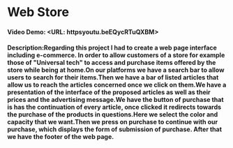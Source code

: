 # Web Store
#### Video Demo:  <URL: httpsyoutu.beEQycRTuQXBM>
#### Description:Regarding this project I had to create a web page interface including e-commerce. In order to allow customers of a store for example those of "Universal tech" to access and purchase items offered by the store while being at home.On our platforms we have a search bar to allow users to search for their items.Then we have a bar of listed articles that allow us to reach the articles concerned once we click on them.We have a presentation of the interface of the proposed articles as well as their prices and the advertising message.We have the button of purchase that is has the continuation of every article, once clicked it redirects towards the purchase of the products in questions.Here we select the color and capacity that we want.Then we press on purchase to continue with our purchase, which displays the form of submission of purchase. After that we have the footer of the web page.
